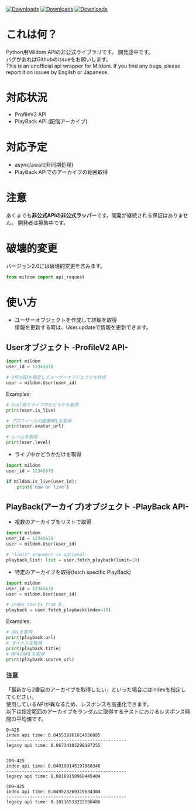 [![Downloads](https://pepy.tech/badge/mildom)](https://pepy.tech/project/mildom)
[![Downloads](https://pepy.tech/badge/mildom/month)](https://pepy.tech/project/mildom)
[![Downloads](https://pepy.tech/badge/mildom/week)](https://pepy.tech/project/mildom)

# これは何？
Python用Mildom APIの非公式ライブラリです。
開発途中です。<br>バグがあればGithubのissueをお願いします。<br>
This is an unofficial api wrapper for Mildom.
If you find any bugs, please report it on issues by English or Japanese.

# 対応状況
- ProfileV2 API
- PlayBack API (配信アーカイブ)

# 対応予定
- async/await(非同期処理)
- PlayBack APIでのアーカイブの範囲取得

# 注意
あくまでも**非公式APIの非公式ラッパー**です。開発が継続される保証はありません。
開発者は募集中です。

# 破壊的変更
バージョン2.0には破壊的変更を含みます。
```python
from mildom import api_request
```
# 使い方
- ユーザーオブジェクトを作成して詳細を取得<br>
情報を更新する時は、User.updateで情報を更新できます。
## Userオブジェクト -ProfileV2 API-
```python
import mildom
user_id = 12345678

# 8桁のIDを指定してユーザーオブジェクトを作成
user = mildom.User(user_id)
```
Examples: 
```python
# bool値でライブ中かどうかを取得
print(user.is_live)

# プロフィールの画像URLを取得
print(user.avatar_url)

# レベルを取得
print(user.level)
```

- ライブ中かどうかだけを取得
```python
import mildom
user_id = 12345678

if mildom.is_live(user_id):
    print('now on live')
```

## PlayBack(アーカイブ)オブジェクト -PlayBack API-
- 複数のアーカイブをリストで取得
```python
import mildom
user_id = 12345678
user = mildom.User(user_id)

# "limit" argument is optional.
playback_list: list = user.fetch_playback(limit=10)
```
- 特定のアーカイブを取得(fetch specific PlayBack)
```python
import mildom
user_id = 12345678
user = mildom.User(user_id)

# index starts from 0.
playback = user.fetch_playback(index=10)
```
Examples:
```python
# URLを取得
print(playback.url)
# タイトルを取得
print(playback.title)
# MP4のURLを取得
print(playback.source_url)
```
### 注意
「最新から2番目のアーカイブを取得したい」といった場合にはindexを指定してください。  
使用しているAPIが異なるため、レスポンスを高速化できます。  
以下は指定範囲のアーカイブをランダムに取得するテストにおけるレスポンス時間の平均値です。
```
0~425
index api time: 0.045539161014556885
----------------------------------------------
legacy api time: 0.06734103298187255


200~425
index api time: 0.049199145197868346
----------------------------------------------
legacy api time: 0.08169150960445404

300~425
index api time: 0.049523269319534304
----------------------------------------------
legacy api time: 0.10116533222198486
```